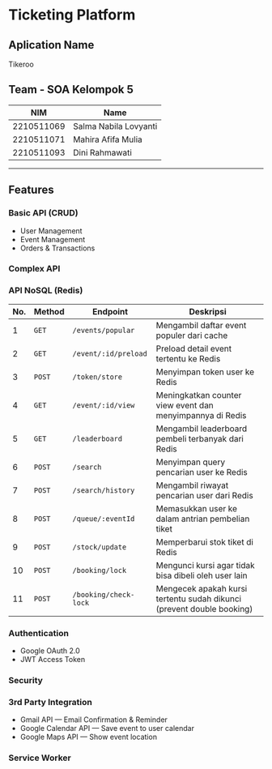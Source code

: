 # Ticketing Platform 

## Aplication Name
Tikeroo

## Team - SOA Kelompok 5

| NIM         | Name                    |
|-------------|-------------------------|
| 2210511069  | Salma Nabila Lovyanti   |
| 2210511071  | Mahira Afifa Mulia      |
| 2210511093  | Dini Rahmawati          |

---

## Features

### Basic API (CRUD)
- User Management
- Event Management
- Orders & Transactions

### Complex API


### API NoSQL (Redis)
| No. | Method | Endpoint | Deskripsi |
|-----|--------|----------|-----------|
| 1 | `GET` | `/events/popular` | Mengambil daftar event populer dari cache |
| 2 | `GET` | `/event/:id/preload` | Preload detail event tertentu ke Redis |
| 3 | `POST` | `/token/store` | Menyimpan token user ke Redis |
| 4 | `GET` | `/event/:id/view` | Meningkatkan counter view event dan menyimpannya di Redis |
| 5 | `GET` | `/leaderboard` | Mengambil leaderboard pembeli terbanyak dari Redis |
| 6 | `POST` | `/search` | Menyimpan query pencarian user ke Redis |
| 7 | `POST` | `/search/history` | Mengambil riwayat pencarian user dari Redis |
| 8 | `POST` | `/queue/:eventId` | Memasukkan user ke dalam antrian pembelian tiket |
| 9 | `POST` | `/stock/update` | Memperbarui stok tiket di Redis |
| 10 | `POST` | `/booking/lock` | Mengunci kursi agar tidak bisa dibeli oleh user lain |
| 11 | `POST` | `/booking/check-lock` | Mengecek apakah kursi tertentu sudah dikunci (prevent double booking) |


### Authentication
- Google OAuth 2.0
- JWT Access Token

### Security


### 3rd Party Integration
- Gmail API — Email Confirmation & Reminder
- Google Calendar API — Save event to user calendar
- Google Maps API — Show event location

### Service Worker


